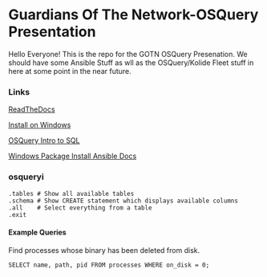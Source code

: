 # Guardians Of The Network-OSQuery Presentation

Hello Everyone!
This is the repo for the GOTN OSQuery Presenation. We should have some Ansible Stuff as wll as the OSQuery/Kolide Fleet 
stuff in here at some point in the near future.

### Links
[ReadTheDocs](https://osquery.readthedocs.io)

[Install on Windows](https://osquery.readthedocs.io/en/stable/installation/install-windows/)

[OSQuery Intro to SQL](https://osquery.readthedocs.io/en/stable/introduction/sql/)

[Windows Package Install Ansible Docs](http://docs.ansible.com/ansible/latest/win_package_module.html)

### osqueryi
```
.tables # Show all available tables
.schema # Show CREATE statement which displays available columns
.all    # Select everything from a table
.exit
```
#### Example Queries
Find processes whose binary has been deleted from disk.

`SELECT name, path, pid FROM processes WHERE on_disk = 0;`

